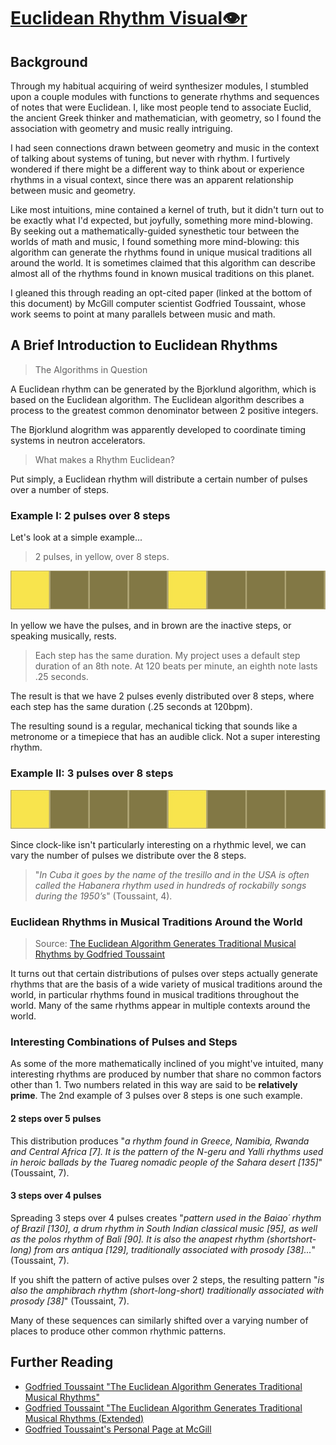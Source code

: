 # [Euclidean Rhythm Visual👁r](https://superbuggy.github.io/euclidean-rhythm-visualizer/)

## Background

Through my habitual acquiring of weird synthesizer modules, I stumbled upon a couple modules with functions to generate rhythms and sequences of notes that were Euclidean. I, like most people tend to associate Euclid, the ancient Greek thinker and mathematician, with geometry, so I found the association with geometry and music really intriguing.

I had seen connections drawn between geometry and music in the context of talking about systems of tuning, but never with rhythm. I furtively wondered if there might be a different way to think about or experience rhythms in a visual context, since there was an apparent relationship between music and geometry.

Like most intuitions, mine contained a kernel of truth, but it didn't turn out to be exactly what I'd expected, but joyfully, something more mind-blowing. By seeking out a mathematically-guided synesthetic tour between the worlds of math and music, I found something more mind-blowing: this algorithm can generate the rhythms found in unique musical traditions all around the world. It is sometimes claimed that this algorithm can describe almost all of the rhythms found in known musical traditions on this planet.

I gleaned this through reading an opt-cited paper (linked at the bottom of this document) by McGill computer scientist Godfried Toussaint, whose work seems to point at many parallels between music and math.

## A Brief Introduction to Euclidean Rhythms

> The Algorithms in Question

A Euclidean rhythm can be generated by the Bjorklund algorithm, which is based on the Euclidean algorithm. The Euclidean algorithm describes a process to the greatest common denominator between 2 positive integers.

The Bjorklund alogrithm was apparently developed to coordinate timing systems in neutron accelerators.

> What makes a Rhythm Euclidean?

Put simply, a Euclidean rhythm will distribute a certain number of pulses over a number of steps.

### Example I: 2 pulses over 8 steps

Let's look at a simple example...

> 2 pulses, in yellow, over 8 steps.

![X---X---](./images/euclid2-8.jpg)

In yellow we have the pulses, and in brown are the inactive steps, or speaking musically, rests.

> Each step has the same duration. My project uses a default step duration of an 8th note. At 120 beats per minute, an eighth note lasts .25 seconds.

The result is that we have 2 pulses evenly distributed over 8 steps, where each step has the same duration (.25 seconds at 120bpm).

The resulting sound is a regular, mechanical ticking that sounds like a metronome or a timepiece that has an audible click. Not a super interesting rhythm.

### Example II: 3 pulses over 8 steps

![X--X--X-](./images/euclid2-8.jpg)

Since clock-like isn't particularly interesting on a rhythmic level, we can vary the number of pulses we distribute over the 8 steps.

> "*In Cuba it goes by the name of the tresillo and in the USA is often called the Habanera rhythm used in hundreds of rockabilly songs during the 1950’s*" (Toussaint, 4).

### Euclidean Rhythms in Musical Traditions Around the World

> Source: [The Euclidean Algorithm Generates Traditional Musical Rhythms by Godfried Toussaint](http://cgm.cs.mcgill.ca/~godfried/publications/banff-extended.pdf)

It turns out that certain distributions of pulses over steps actually generate rhythms that are the basis of a wide variety of musical traditions around the world, in particular rhythms found in musical traditions throughout the world. Many of the same rhythms appear in multiple contexts around the world.

### Interesting Combinations of Pulses and Steps

As some of the more mathematically inclined of you might've intuited, many interesting rhythms are produced by number that share no common factors other than 1. Two numbers related in this way are said to be **relatively prime**. The 2nd example of 3 pulses over 8 steps is one such example.

#### 2 steps over 5 pulses

This distribution produces "*a rhythm found in Greece, Namibia, Rwanda and Central Africa [7]. It is the pattern of the N-geru and Yalli rhythms used in heroic ballads by the Tuareg nomadic people of the Sahara desert [135]*" (Toussaint, 7).

#### 3 steps over 4 pulses

Spreading 3 steps over 4 pulses creates "*pattern used in the Baiao´ rhythm of Brazil [130], a drum rhythm in South Indian classical music [95], as well as the polos rhythm of Bali [90]. It is also the anapest rhythm (shortshort-long) from ars antiqua [129], traditionally associated with prosody [38]...*" (Toussaint, 7).

If you shift the pattern of active pulses over 2 steps, the resulting pattern "*is also the amphibrach rhythm (short-long-short) traditionally associated with prosody [38]*" (Toussaint, 7).

Many of these sequences can similarly shifted over a varying number of places to produce other common rhythmic patterns.

## Further Reading

* [Godfried Toussaint "The Euclidean Algorithm Generates Traditional Musical Rhythms"](http://cgm.cs.mcgill.ca/~godfried/publications/banff.pdf)
* [Godfried Toussaint "The Euclidean Algorithm Generates Traditional Musical Rhythms (Extended)](http://cgm.cs.mcgill.ca/~godfried/publications/banff-extended.pdf)
* [Godfried Toussaint's Personal Page at McGill](http://cgm.cs.mcgill.ca/~godfried/rhythm-and-mathematics.html)
